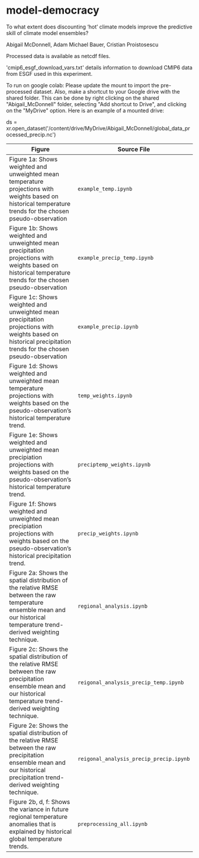 # model-democracy
To what extent does discounting ‘hot’ climate models improve the predictive skill of climate model ensembles?

Abigail McDonnell, Adam Michael Bauer, Cristian Proistosescu

Processed data is available as netcdf files. 

'cmip6_esgf_download_vars.txt' details information to download CMIP6 data from ESGF used in this experiment.

To run on google colab:
Please update the mount to import the pre-processed dataset. Also, make a shortcut to your Google drive with the shared folder. 
This can be done by right clicking on the shared "Abigail_McDonnell" folder, selecting "Add shortcut to Drive", and clicking on the "MyDrive" option.
Here is an example of a mounted drive: 

ds = xr.open_dataset('/content/drive/MyDrive/Abigail_McDonnell/global_data_processed_precip.nc')

| Figure        | Source File     |
|---------------|-----------------|
| Figure 1a: Shows weighted and unweighted mean temperature projections with weights based on historical temperature trends for the chosen pseudo-observation  | `example_temp.ipynb`  |
| Figure 1b: Shows weighted and unweighted mean precipitation projections with weights based on historical temperature trends for the chosen pseudo-observation     | `example_precip_temp.ipynb`  |
| Figure 1c: Shows weighted and unweighted mean precipitation projections with weights based on historical precipitation trends for the chosen pseudo-observation      | `example_precip.ipynb`  |
| Figure 1d: Shows weighted and unweighted mean temperature projections with weights based on the pseudo-observation’s historical temperature trend.      | `temp_weights.ipynb`  |
| Figure 1e: Shows weighted and unweighted mean precipiation projections with weights based on the pseudo-observation’s historical temperature trend.       | `preciptemp_weights.ipynb`  |
| Figure 1f: Shows weighted and unweighted mean precipiation projections with weights based on the pseudo-observation’s historical precipitation trend.       | `precip_weights.ipynb`  |
| Figure 2a: Shows the spatial distribution of the relative RMSE between the raw temperature ensemble mean and our historical temperature trend-derived weighting technique.       | `regional_analysis.ipynb`  |
| Figure 2c: Shows the spatial distribution of the relative RMSE between the raw precipitation ensemble mean and our historical temperature trend-derived weighting technique.       | `reigonal_analysis_precip_temp.ipynb`  |
| Figure 2e: Shows the spatial distribution of the relative RMSE between the raw precipitation ensemble mean and our historical precipitation trend-derived weighting technique.       | `reigonal_analysis_precip_precip.ipynb`  |
| Figure 2b, d, f: Shows the variance in future regional temperature anomalies that is explained by historical global temperature trends.     | `preprocessing_all.ipynb`  |


